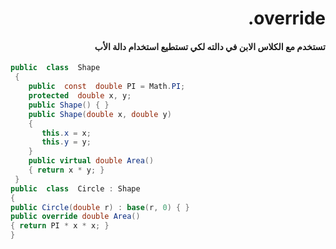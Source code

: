 ﻿
# <div dir = rtl > override.</dir >

#### <div dir = rtl > تستخدم مع الكلاس الابن في دالته لكي تستطيع استخدام دالة الأب</dir >

```csharp
public  class  Shape
 { 
    public  const  double PI = Math.PI;
    protected  double x, y; 
    public Shape() { }
    public Shape(double x, double y) 
    { 
       this.x = x; 
       this.y = y; 
    } 
    public virtual double Area() 
    { return x * y; }
 }
public  class  Circle : Shape 
{ 
public Circle(double r) : base(r, 0) { } 
public override double Area() 
{ return PI * x * x; } 
}
``` 

